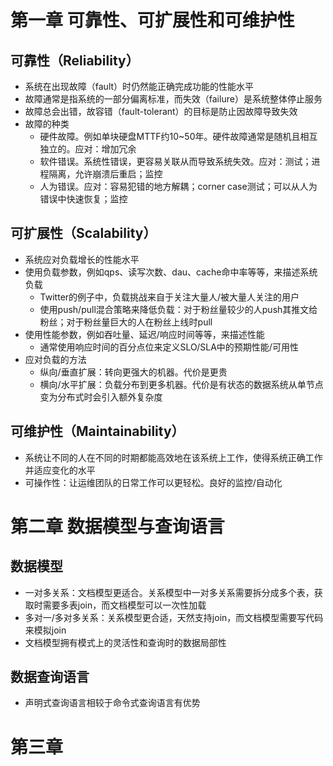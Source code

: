 # 第一章 可靠性、可扩展性和可维护性

## 可靠性（Reliability）
- 系统在出现故障（fault）时仍然能正确完成功能的性能水平
- 故障通常是指系统的一部分偏离标准，而失效（failure）是系统整体停止服务
- 故障总会出错，故容错（fault-tolerant）的目标是防止因故障导致失效
- 故障的种类
  - 硬件故障。例如单块硬盘MTTF约10~50年。硬件故障通常是随机且相互独立的。应对：增加冗余
  - 软件错误。系统性错误，更容易关联从而导致系统失效。应对：测试；进程隔离，允许崩溃后重启；监控
  - 人为错误。应对：容易犯错的地方解耦；corner case测试；可以从人为错误中快速恢复；监控

## 可扩展性（Scalability）
- 系统应对负载增长的性能水平
- 使用负载参数，例如qps、读写次数、dau、cache命中率等等，来描述系统负载
  - Twitter的例子中，负载挑战来自于关注大量人/被大量人关注的用户
  - 使用push/pull混合策略来降低负载：对于粉丝量较少的人push其推文给粉丝；对于粉丝量巨大的人在粉丝上线时pull
- 使用性能参数，例如吞吐量、延迟/响应时间等等，来描述性能
  - 通常使用响应时间的百分点位来定义SLO/SLA中的预期性能/可用性
- 应对负载的方法
  - 纵向/垂直扩展：转向更强大的机器。代价是更贵
  - 横向/水平扩展：负载分布到更多机器。代价是有状态的数据系统从单节点变为分布式时会引入额外复杂度
  
## 可维护性（Maintainability）
- 系统让不同的人在不同的时期都能高效地在该系统上工作，使得系统正确工作并适应变化的水平
- 可操作性：让运维团队的日常工作可以更轻松。良好的监控/自动化

# 第二章 数据模型与查询语言
## 数据模型
- 一对多关系：文档模型更适合。关系模型中一对多关系需要拆分成多个表，获取时需要多表join，而文档模型可以一次性加载
- 多对一/多对多关系：关系模型更合适，天然支持join，而文档模型需要写代码来模拟join
- 文档模型拥有模式上的灵活性和查询时的数据局部性

## 数据查询语言
- 声明式查询语言相较于命令式查询语言有优势

# 第三章
